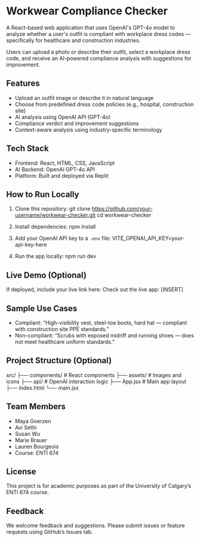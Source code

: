 # Workwear Compliance Checker

A React-based web application that uses OpenAI's GPT-4o model to analyze whether a user's outfit is compliant with workplace dress codes — specifically for healthcare and construction industries.

Users can upload a photo or describe their outfit, select a workplace dress code, and receive an AI-powered compliance analysis with suggestions for improvement.

## Features

- Upload an outfit image or describe it in natural language
- Choose from predefined dress code policies (e.g., hospital, construction site)
- AI analysis using OpenAI API (GPT-4o)
- Compliance verdict and improvement suggestions
- Context-aware analysis using industry-specific terminology

## Tech Stack

- Frontend: React, HTML, CSS, JavaScript
- AI Backend: OpenAI GPT-4o API
- Platform: Built and deployed via Replit

## How to Run Locally

1. Clone this repository:
   git clone https://github.com/your-username/workwear-checker.git
   cd workwear-checker

2. Install dependencies:
   npm install

3. Add your OpenAI API key to a `.env` file:
   VITE_OPENAI_API_KEY=your-api-key-here

4. Run the app locally:
   npm run dev

## Live Demo (Optional)

If deployed, include your live link here:
Check out the live app: [INSERT]

## Sample Use Cases

- Compliant: “High-visibility vest, steel-toe boots, hard hat — compliant with construction site PPE standards.”
- Non-compliant: “Scrubs with exposed midriff and running shoes — does not meet healthcare uniform standards.”

## Project Structure (Optional)

src/
├── components/     # React components
├── assets/         # Images and icons
├── api/            # OpenAI interaction logic
├── App.jsx         # Main app layout
├── index.html
└── main.jsx

## Team Members

- Maya Goerzen
- Avi Sethi
- Susan Wu
- Marie Brauer
- Lauren Bourgeois
- Course: ENTI 674 

## License

This project is for academic purposes as part of the University of Calgary’s ENTI 674 course.

## Feedback

We welcome feedback and suggestions. Please submit issues or feature requests using GitHub’s Issues tab.
